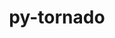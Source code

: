---
title: "py-tornado"
layout: cache
categories: [package, develop]
meta: {"versions": ["5.1.1", "6.2", "6.3.3"], "compilers": ["gcc@=11.1.0"], "oss": ["ubuntu20.04"], "platforms": ["linux"], "targets": ["ppc64le", "x86_64_v3"], "stacks": ["data-vis-sdk", "e4s", "e4s-power", "root"], "num_specs": 20, "num_specs_by_stack": {"root": 20, "e4s-power": 8, "data-vis-sdk": 4, "e4s": 8}}
spec_details: [{"hash": "s2d2qtcuzn6exdbr436qhiosudhtxtfd", "compiler": "gcc@=11.1.0", "versions": ["6.2"], "os": "ubuntu20.04", "platform": "linux", "target": "ppc64le", "variants": ["build_system=python_pip"], "stacks": ["root", "e4s-power"], "size": "-", "tarball": "https://binaries.spack.io/develop/build_cache/linux-ubuntu20.04-ppc64le/gcc-11.1.0/py-tornado-6.2/linux-ubuntu20.04-ppc64le-gcc-11.1.0-py-tornado-6.2-s2d2qtcuzn6exdbr436qhiosudhtxtfd.spack"}, {"hash": "6whd4oqe6xfopzesnt6bwcxkg6styn3y", "compiler": "gcc@=11.1.0", "versions": ["6.3.3"], "os": "ubuntu20.04", "platform": "linux", "target": "ppc64le", "variants": ["build_system=python_pip"], "stacks": ["root", "e4s-power"], "size": "-", "tarball": "https://binaries.spack.io/develop/build_cache/linux-ubuntu20.04-ppc64le/gcc-11.1.0/py-tornado-6.3.3/linux-ubuntu20.04-ppc64le-gcc-11.1.0-py-tornado-6.3.3-6whd4oqe6xfopzesnt6bwcxkg6styn3y.spack"}, {"hash": "zbeurfnmyztcq4vtf4ftcjl3knckntgp", "compiler": "gcc@=11.1.0", "versions": ["6.2"], "os": "ubuntu20.04", "platform": "linux", "target": "ppc64le", "variants": ["build_system=python_pip"], "stacks": ["root", "e4s-power"], "size": "-", "tarball": "https://binaries.spack.io/develop/build_cache/linux-ubuntu20.04-ppc64le/gcc-11.1.0/py-tornado-6.2/linux-ubuntu20.04-ppc64le-gcc-11.1.0-py-tornado-6.2-zbeurfnmyztcq4vtf4ftcjl3knckntgp.spack"}, {"hash": "oehwqhjrabf7y2subdfud4idgirotfbj", "compiler": "gcc@=11.1.0", "versions": ["5.1.1"], "os": "ubuntu20.04", "platform": "linux", "target": "ppc64le", "variants": ["build_system=python_pip"], "stacks": ["root", "e4s-power"], "size": "-", "tarball": "https://binaries.spack.io/develop/build_cache/linux-ubuntu20.04-ppc64le/gcc-11.1.0/py-tornado-5.1.1/linux-ubuntu20.04-ppc64le-gcc-11.1.0-py-tornado-5.1.1-oehwqhjrabf7y2subdfud4idgirotfbj.spack"}, {"hash": "24ozfq4ft7cynsoqzdu42m4uso22xgxz", "compiler": "gcc@=11.1.0", "versions": ["5.1.1"], "os": "ubuntu20.04", "platform": "linux", "target": "ppc64le", "variants": ["build_system=python_pip"], "stacks": ["root", "e4s-power"], "size": "-", "tarball": "https://binaries.spack.io/develop/build_cache/linux-ubuntu20.04-ppc64le/gcc-11.1.0/py-tornado-5.1.1/linux-ubuntu20.04-ppc64le-gcc-11.1.0-py-tornado-5.1.1-24ozfq4ft7cynsoqzdu42m4uso22xgxz.spack"}, {"hash": "exgtjithx3hkby4crzrkeuoccrjqrudv", "compiler": "gcc@=11.1.0", "versions": ["6.3.3"], "os": "ubuntu20.04", "platform": "linux", "target": "ppc64le", "variants": ["build_system=python_pip"], "stacks": ["root", "e4s-power"], "size": "-", "tarball": "https://binaries.spack.io/develop/build_cache/linux-ubuntu20.04-ppc64le/gcc-11.1.0/py-tornado-6.3.3/linux-ubuntu20.04-ppc64le-gcc-11.1.0-py-tornado-6.3.3-exgtjithx3hkby4crzrkeuoccrjqrudv.spack"}, {"hash": "lajjlblqqvmykz55o7b63ck75sztvtkf", "compiler": "gcc@=11.1.0", "versions": ["6.2"], "os": "ubuntu20.04", "platform": "linux", "target": "ppc64le", "variants": ["build_system=python_pip"], "stacks": ["root", "e4s-power"], "size": "-", "tarball": "https://binaries.spack.io/develop/build_cache/linux-ubuntu20.04-ppc64le/gcc-11.1.0/py-tornado-6.2/linux-ubuntu20.04-ppc64le-gcc-11.1.0-py-tornado-6.2-lajjlblqqvmykz55o7b63ck75sztvtkf.spack"}, {"hash": "gtklyz7qdmg7za2g5yruzvirp4a4xovz", "compiler": "gcc@=11.1.0", "versions": ["6.2"], "os": "ubuntu20.04", "platform": "linux", "target": "ppc64le", "variants": ["build_system=python_pip"], "stacks": ["root", "e4s-power"], "size": "-", "tarball": "https://binaries.spack.io/develop/build_cache/linux-ubuntu20.04-ppc64le/gcc-11.1.0/py-tornado-6.2/linux-ubuntu20.04-ppc64le-gcc-11.1.0-py-tornado-6.2-gtklyz7qdmg7za2g5yruzvirp4a4xovz.spack"}, {"hash": "u2eobexyyoghatksqmtpl3c645vj2t4t", "compiler": "gcc@=11.1.0", "versions": ["6.3.3"], "os": "ubuntu20.04", "platform": "linux", "target": "x86_64_v3", "variants": ["build_system=python_pip"], "stacks": ["data-vis-sdk", "root"], "size": "-", "tarball": "https://binaries.spack.io/develop/build_cache/linux-ubuntu20.04-x86_64_v3/gcc-11.1.0/py-tornado-6.3.3/linux-ubuntu20.04-x86_64_v3-gcc-11.1.0-py-tornado-6.3.3-u2eobexyyoghatksqmtpl3c645vj2t4t.spack"}, {"hash": "wwf3znuukiacipru5bblbohxakolgvhc", "compiler": "gcc@=11.1.0", "versions": ["6.2"], "os": "ubuntu20.04", "platform": "linux", "target": "x86_64_v3", "variants": ["build_system=python_pip"], "stacks": ["data-vis-sdk", "root"], "size": "-", "tarball": "https://binaries.spack.io/develop/build_cache/linux-ubuntu20.04-x86_64_v3/gcc-11.1.0/py-tornado-6.2/linux-ubuntu20.04-x86_64_v3-gcc-11.1.0-py-tornado-6.2-wwf3znuukiacipru5bblbohxakolgvhc.spack"}, {"hash": "ffgdt7oc4aumginai6sx4m3kj5dwrntv", "compiler": "gcc@=11.1.0", "versions": ["6.2"], "os": "ubuntu20.04", "platform": "linux", "target": "x86_64_v3", "variants": ["build_system=python_pip"], "stacks": ["e4s", "root"], "size": "-", "tarball": "https://binaries.spack.io/develop/build_cache/linux-ubuntu20.04-x86_64_v3/gcc-11.1.0/py-tornado-6.2/linux-ubuntu20.04-x86_64_v3-gcc-11.1.0-py-tornado-6.2-ffgdt7oc4aumginai6sx4m3kj5dwrntv.spack"}, {"hash": "imk6gr6zo5i5hjdngfgtby2grl75yrh2", "compiler": "gcc@=11.1.0", "versions": ["6.2"], "os": "ubuntu20.04", "platform": "linux", "target": "x86_64_v3", "variants": ["build_system=python_pip"], "stacks": ["data-vis-sdk", "root"], "size": "-", "tarball": "https://binaries.spack.io/develop/build_cache/linux-ubuntu20.04-x86_64_v3/gcc-11.1.0/py-tornado-6.2/linux-ubuntu20.04-x86_64_v3-gcc-11.1.0-py-tornado-6.2-imk6gr6zo5i5hjdngfgtby2grl75yrh2.spack"}, {"hash": "gpdqaasm5j7nbwitq3awhx7ybmku4ftu", "compiler": "gcc@=11.1.0", "versions": ["6.3.3"], "os": "ubuntu20.04", "platform": "linux", "target": "x86_64_v3", "variants": ["build_system=python_pip"], "stacks": ["e4s", "root"], "size": "-", "tarball": "https://binaries.spack.io/develop/build_cache/linux-ubuntu20.04-x86_64_v3/gcc-11.1.0/py-tornado-6.3.3/linux-ubuntu20.04-x86_64_v3-gcc-11.1.0-py-tornado-6.3.3-gpdqaasm5j7nbwitq3awhx7ybmku4ftu.spack"}, {"hash": "7vvp5xjbrt6i65bzv4qwmeslh5znneej", "compiler": "gcc@=11.1.0", "versions": ["6.2"], "os": "ubuntu20.04", "platform": "linux", "target": "x86_64_v3", "variants": ["build_system=python_pip"], "stacks": ["data-vis-sdk", "root"], "size": "-", "tarball": "https://binaries.spack.io/develop/build_cache/linux-ubuntu20.04-x86_64_v3/gcc-11.1.0/py-tornado-6.2/linux-ubuntu20.04-x86_64_v3-gcc-11.1.0-py-tornado-6.2-7vvp5xjbrt6i65bzv4qwmeslh5znneej.spack"}, {"hash": "46zggt6rq5q3kvgbhuomravwozdwizlz", "compiler": "gcc@=11.1.0", "versions": ["6.2"], "os": "ubuntu20.04", "platform": "linux", "target": "x86_64_v3", "variants": ["build_system=python_pip"], "stacks": ["e4s", "root"], "size": "-", "tarball": "https://binaries.spack.io/develop/build_cache/linux-ubuntu20.04-x86_64_v3/gcc-11.1.0/py-tornado-6.2/linux-ubuntu20.04-x86_64_v3-gcc-11.1.0-py-tornado-6.2-46zggt6rq5q3kvgbhuomravwozdwizlz.spack"}, {"hash": "mz6aet4trzj6itmljonapwp2djrch7p4", "compiler": "gcc@=11.1.0", "versions": ["5.1.1"], "os": "ubuntu20.04", "platform": "linux", "target": "x86_64_v3", "variants": ["build_system=python_pip"], "stacks": ["e4s", "root"], "size": "-", "tarball": "https://binaries.spack.io/develop/build_cache/linux-ubuntu20.04-x86_64_v3/gcc-11.1.0/py-tornado-5.1.1/linux-ubuntu20.04-x86_64_v3-gcc-11.1.0-py-tornado-5.1.1-mz6aet4trzj6itmljonapwp2djrch7p4.spack"}, {"hash": "gglyqajxfecnn6gtmz7y3qqiv4z5w7kk", "compiler": "gcc@=11.1.0", "versions": ["5.1.1"], "os": "ubuntu20.04", "platform": "linux", "target": "x86_64_v3", "variants": ["build_system=python_pip"], "stacks": ["e4s", "root"], "size": "-", "tarball": "https://binaries.spack.io/develop/build_cache/linux-ubuntu20.04-x86_64_v3/gcc-11.1.0/py-tornado-5.1.1/linux-ubuntu20.04-x86_64_v3-gcc-11.1.0-py-tornado-5.1.1-gglyqajxfecnn6gtmz7y3qqiv4z5w7kk.spack"}, {"hash": "yftjw3vt4wfxr23d7qt3y2fgoy5ohbil", "compiler": "gcc@=11.1.0", "versions": ["6.2"], "os": "ubuntu20.04", "platform": "linux", "target": "x86_64_v3", "variants": ["build_system=python_pip"], "stacks": ["e4s", "root"], "size": "-", "tarball": "https://binaries.spack.io/develop/build_cache/linux-ubuntu20.04-x86_64_v3/gcc-11.1.0/py-tornado-6.2/linux-ubuntu20.04-x86_64_v3-gcc-11.1.0-py-tornado-6.2-yftjw3vt4wfxr23d7qt3y2fgoy5ohbil.spack"}, {"hash": "25jmd375hgrsrmfm3uyskhzt6l54r7ds", "compiler": "gcc@=11.1.0", "versions": ["6.3.3"], "os": "ubuntu20.04", "platform": "linux", "target": "x86_64_v3", "variants": ["build_system=python_pip"], "stacks": ["e4s", "root"], "size": "-", "tarball": "https://binaries.spack.io/develop/build_cache/linux-ubuntu20.04-x86_64_v3/gcc-11.1.0/py-tornado-6.3.3/linux-ubuntu20.04-x86_64_v3-gcc-11.1.0-py-tornado-6.3.3-25jmd375hgrsrmfm3uyskhzt6l54r7ds.spack"}, {"hash": "uhukoghncdgw26k2bxci72njfrjljaj2", "compiler": "gcc@=11.1.0", "versions": ["6.2"], "os": "ubuntu20.04", "platform": "linux", "target": "x86_64_v3", "variants": ["build_system=python_pip"], "stacks": ["e4s", "root"], "size": "-", "tarball": "https://binaries.spack.io/develop/build_cache/linux-ubuntu20.04-x86_64_v3/gcc-11.1.0/py-tornado-6.2/linux-ubuntu20.04-x86_64_v3-gcc-11.1.0-py-tornado-6.2-uhukoghncdgw26k2bxci72njfrjljaj2.spack"}]
---